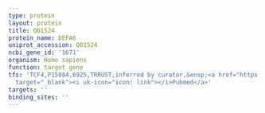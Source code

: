 ```yaml
---
type: protein
layout: protein
title: Q01524
protein_name: DEFA6
uniprot_accession: Q01524
ncbi_gene_id: '1671'
organism: Homo sapiens
function: target gene
tfs: 'TCF4,P15884,6925,TRRUST,inferred by curator,&ensp;<a href="https://www.ncbi.nlm.nih.gov/pubmed/?term=19221600%5Buid%5D"
  target="_blank"><i uk-icon="icon: link"></i>Pubmed</a>'
targets: ''
binding_sites: ''
---
```

